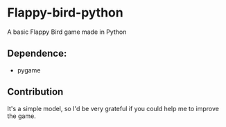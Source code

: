 # Flappy-bird-python
A basic Flappy Bird game made in Python



## Dependence:
* pygame

## Contribution
It's a simple model, so I'd be very grateful if you could help me to improve the game.



